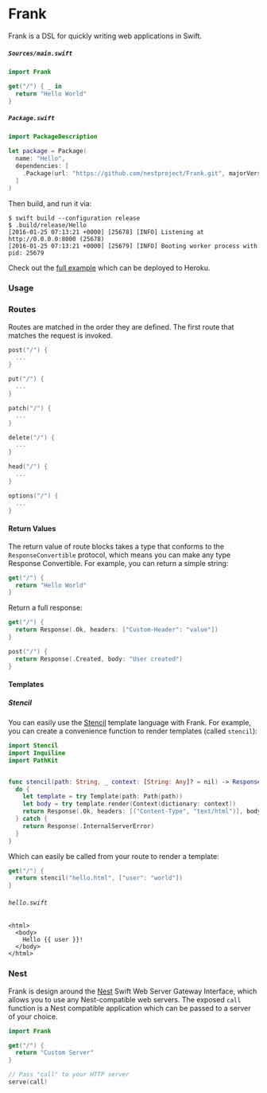 # Frank

Frank is a DSL for quickly writing web applications in Swift.

##### `Sources/main.swift`

```swift
import Frank

get("/") { _ in
  return "Hello World"
}
```

##### `Package.swift`

```swift
import PackageDescription

let package = Package(
  name: "Hello",
  dependencies: [
    .Package(url: "https://github.com/nestproject/Frank.git", majorVersion: 0, minor: 1)
  ]
)
```

Then build, and run it via:

```shell
$ swift build --configuration release
$ .build/release/Hello
[2016-01-25 07:13:21 +0000] [25678] [INFO] Listening at http://0.0.0.0:8000 (25678)
[2016-01-25 07:13:21 +0000] [25679] [INFO] Booting worker process with pid: 25679
```

Check out the [full example](https://github.com/nestproject/Frank-example)
which can be deployed to Heroku.

### Usage

### Routes

Routes are matched in the order they are defined. The first route that matches
the request is invoked.

```swift
post("/") {
  ...
}

put("/") {
  ...
}

patch("/") {
  ...
}

delete("/") {
  ...
}

head("/") {
  ...
}

options("/") {
  ...
}
```

#### Return Values

The return value of route blocks takes a type that conforms to the
`ResponseConvertible` protocol, which means you can make any type Response
Convertible. For example, you can return a simple string:

```swift
get("/") {
  return "Hello World"
}
```

Return a full response:

```swift
get("/") {
  return Response(.Ok, headers: ["Custom-Header": "value"])
}

post("/") {
  return Response(.Created, body: "User created")
}
```

#### Templates

##### Stencil

You can easily use the [Stencil](https://github.com/kylef/Stencil) template
language with Frank. For example, you can create a convenience function to
render templates (called `stencil`):

```swift
import Stencil
import Inquiline
import PathKit


func stencil(path: String, _ context: [String: Any]? = nil) -> ResponseConvertible {
  do {
    let template = try Template(path: Path(path))
    let body = try template.render(Context(dictionary: context))
    return Response(.Ok, headers: [("Content-Type", "text/html")], body: body)
  } catch {
    return Response(.InternalServerError)
  }
}
```

Which can easily be called from your route to render a template:

```swift
get("/") {
  return stencil("hello.html", ["user": "world"])
}
```

###### `hello.swift`

```html+django
<html>
  <body>
    Hello {{ user }}!
  </body>
</html>
```

### Nest

Frank is design around the [Nest](https://github.com/nestproject/Nest) Swift
Web Server Gateway Interface, which allows you to use any Nest-compatible web
servers. The exposed `call` function is a Nest compatible application which can
be passed to a server of your choice.

```swift
import Frank

get("/") {
  return "Custom Server"
}

// Pass "call" to your HTTP server
serve(call)
```
